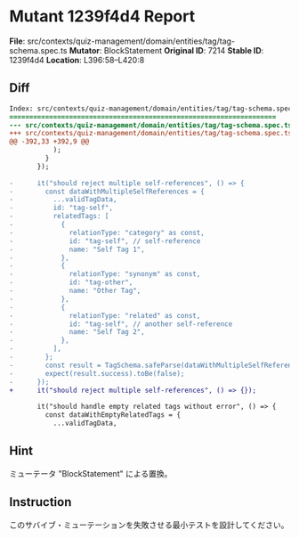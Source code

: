# Mutant 1239f4d4 Report

**File**: src/contexts/quiz-management/domain/entities/tag/tag-schema.spec.ts
**Mutator**: BlockStatement
**Original ID**: 7214
**Stable ID**: 1239f4d4
**Location**: L396:58–L420:8

## Diff

```diff
Index: src/contexts/quiz-management/domain/entities/tag/tag-schema.spec.ts
===================================================================
--- src/contexts/quiz-management/domain/entities/tag/tag-schema.spec.ts	original
+++ src/contexts/quiz-management/domain/entities/tag/tag-schema.spec.ts	mutated #7214
@@ -392,33 +392,9 @@
           );
         }
       });
 
-      it("should reject multiple self-references", () => {
-        const dataWithMultipleSelfReferences = {
-          ...validTagData,
-          id: "tag-self",
-          relatedTags: [
-            {
-              relationType: "category" as const,
-              id: "tag-self", // self-reference
-              name: "Self Tag 1",
-            },
-            {
-              relationType: "synonym" as const,
-              id: "tag-other",
-              name: "Other Tag",
-            },
-            {
-              relationType: "related" as const,
-              id: "tag-self", // another self-reference
-              name: "Self Tag 2",
-            },
-          ],
-        };
-        const result = TagSchema.safeParse(dataWithMultipleSelfReferences);
-        expect(result.success).toBe(false);
-      });
+      it("should reject multiple self-references", () => {});
 
       it("should handle empty related tags without error", () => {
         const dataWithEmptyRelatedTags = {
           ...validTagData,
```

## Hint

ミューテータ "BlockStatement" による置換。

## Instruction

このサバイブ・ミューテーションを失敗させる最小テストを設計してください。
